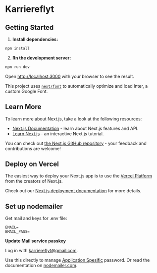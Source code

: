# Karriereflyt

## Getting Started

1. **Install dependencies:**

```bash
npm install
```

2. **Rn the development server:**

```bash
npm run dev
```

Open [http://localhost:3000](http://localhost:3000) with your browser to see the result.

This project uses [`next/font`](https://nextjs.org/docs/basic-features/font-optimization) to automatically optimize and load Inter, a custom Google Font.

## Learn More

To learn more about Next.js, take a look at the following resources:

- [Next.js Documentation](https://nextjs.org/docs) - learn about Next.js features and API.
- [Learn Next.js](https://nextjs.org/learn) - an interactive Next.js tutorial.

You can check out [the Next.js GitHub repository](https://github.com/vercel/next.js/) - your feedback and contributions are welcome!

## Deploy on Vercel

The easiest way to deploy your Next.js app is to use the [Vercel Platform](https://vercel.com/new?utm_medium=default-template&filter=next.js&utm_source=create-next-app&utm_campaign=create-next-app-readme) from the creators of Next.js.

Check out our [Next.js deployment documentation](https://nextjs.org/docs/deployment) for more details.

## Set up nodemailer

Get mail and keys for .env file:

```
EMAIL=
EMAIL_PASS=
```

**Update Mail service passkey**

Log in with karriereflyt@gmail.com.

Use this directly to manage [Application Spesific](https://security.google.com/settings/security/apppasswords) password. Or read the documentation on [nodemailer.com](https://nodemailer.com/usage/using-gmail/).
